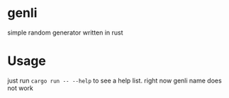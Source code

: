 # genli

simple random generator written in rust

# Usage

just run `cargo run -- --help` to see a help list. right now genli name does not work
